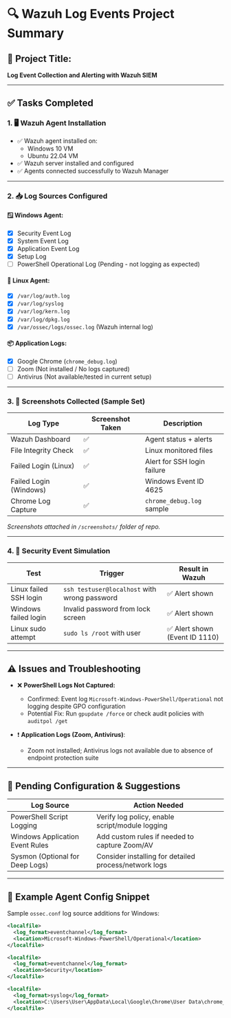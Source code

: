 # 🔍 Wazuh Log Events Project Summary

## 📁 Project Title:
**Log Event Collection and Alerting with Wazuh SIEM**

---

## ✅ Tasks Completed

### 1. 🖥️ Wazuh Agent Installation
- ✅ Wazuh agent installed on:
  - Windows 10 VM
  - Ubuntu 22.04 VM
- ✅ Wazuh server installed and configured
- ✅ Agents connected successfully to Wazuh Manager

---

### 2. 📥 Log Sources Configured

#### 🪟 Windows Agent:
- [x] Security Event Log
- [x] System Event Log
- [x] Application Event Log
- [x] Setup Log
- [ ] PowerShell Operational Log (Pending - not logging as expected)

#### 🐧 Linux Agent:
- [x] `/var/log/auth.log`
- [x] `/var/log/syslog`
- [x] `/var/log/kern.log`
- [x] `/var/log/dpkg.log`
- [x] `/var/ossec/logs/ossec.log` (Wazuh internal log)

#### 📦 Application Logs:
- [x] Google Chrome (`chrome_debug.log`)
- [ ] Zoom (Not installed / No logs captured)
- [ ] Antivirus (Not available/tested in current setup)

---

### 3. 📸 Screenshots Collected (Sample Set)

| Log Type                 | Screenshot Taken | Description |
|--------------------------|------------------|-------------|
| Wazuh Dashboard          | ✅               | Agent status + alerts |
| File Integrity Check     | ✅               | Linux monitored files |
| Failed Login (Linux)     | ✅               | Alert for SSH login failure |
| Failed Login (Windows)   | ✅               | Windows Event ID 4625 |
| Chrome Log Capture       | ✅               | `chrome_debug.log` sample |

_Screenshots attached in `/screenshots/` folder of repo._

---

### 4. 🔐 Security Event Simulation

| Test                     | Trigger | Result in Wazuh |
|--------------------------|---------|-----------------|
| Linux failed SSH login   | `ssh testuser@localhost` with wrong password | ✅ Alert shown |
| Windows failed login     | Invalid password from lock screen             | ✅ Alert shown |
| Linux sudo attempt       | `sudo ls /root` with user                      | ✅ Alert shown (Event ID 1110) |

---

## ⚠️ Issues and Troubleshooting

- ❌ **PowerShell Logs Not Captured:**
  - Confirmed: Event log `Microsoft-Windows-PowerShell/Operational` not logging despite GPO configuration
  - Potential Fix: Run `gpupdate /force` or check audit policies with `auditpol /get`

- ❗ **Application Logs (Zoom, Antivirus)**:
  - Zoom not installed; Antivirus logs not available due to absence of endpoint protection suite

---

## 🔧 Pending Configuration & Suggestions

| Log Source                      | Action Needed                             |
|---------------------------------|-------------------------------------------|
| PowerShell Script Logging       | Verify log policy, enable script/module logging |
| Windows Application Event Rules | Add custom rules if needed to capture Zoom/AV |
| Sysmon (Optional for Deep Logs) | Consider installing for detailed process/network logs |

---

## 📄 Example Agent Config Snippet

Sample `ossec.conf` log source additions for Windows:

```xml
<localfile>
  <log_format>eventchannel</log_format>
  <location>Microsoft-Windows-PowerShell/Operational</location>
</localfile>

<localfile>
  <log_format>eventchannel</log_format>
  <location>Security</location>
</localfile>

<localfile>
  <log_format>syslog</log_format>
  <location>C:\Users\User\AppData\Local\Google\Chrome\User Data\chrome_debug.log</location>
</localfile>
